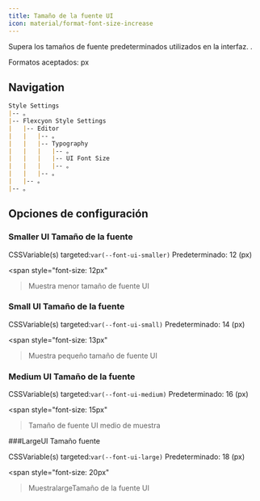 ```yaml
---
title: Tamaño de la fuente UI
icon: material/format-font-size-increase
---
```


Supera los tamaños de fuente predeterminados utilizados en la interfaz.
.

Formatos aceptados: px

## Navigation

```md
Style Settings
|-- 。
|-- Flexcyon Style Settings
|   |-- Editor
|   |   |-- 。
|   |   |-- Typography
|   |   |   |-- 。
|   |   |   |-- UI Font Size
|   |   |   |-- 。
|   |   |-- 。
|   |-- 。
|-- 。
```

## Opciones de configuración

### Smaller UI Tamaño de la fuente

CSSVariable(s) targeted:`var(--font-ui-smaller)`
Predeterminado: 12 (px)

<span style="font-size: 12px"
>Muestra menor tamaño de fuente UI</span>

### Small UI Tamaño de la fuente

CSSVariable(s) targeted:`var(--font-ui-small)`
Predeterminado: 14 (px)

<span style="font-size: 13px"
>Muestra pequeño tamaño de fuente UI</span>

### Medium UI Tamaño de la fuente

CSSVariable(s) targeted:`var(--font-ui-medium)`
Predeterminado: 16 (px)

<span style="font-size: 15px"
>Tamaño de fuente UI medio de muestra</span>

###LargeUI Tamaño fuente

CSSVariable(s) targeted:`var(--font-ui-large)`
Predeterminado: 18 (px)

<span style="font-size: 20px"
>MuestralargeTamaño de la fuente UI</span>
